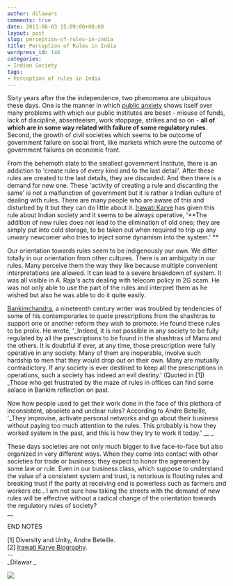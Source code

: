 ```yaml
---
author: dilawars
comments: true
date: 2011-06-03 15:09:00+00:00
layout: post
slug: perception-of-rules-in-india
title: Perception of Rules in India
wordpress_id: 146
categories:
- Indian Society
tags:
- Perception of rules in India
---
```


Sixty years after the the independence, two phenomena are ubiquitous these days. One is the manner in which [public anxiety](http://www.thehindu.com/opinion/lead/article927895.ece) shows itself over many problems with which our public institutes are beset - misuse of funds, lack of discipline, absenteeism, work stoppage, strikes and so on - **all of which are in some way related with failure of some regulatory rules**. Second, the growth of civil societies which seems to be outcome of government failure on social front, like markets which were the outcome of government failures on economic front.  
  
From the behemoth state to the smallest government Institute, there is an addiction to 'create rules of every kind and to the last detail'. After these rules are created to the last details, they are discarded. And then there is a demand for new one. These 'activity of creating a rule and discarding the same' is not a malfunction of government but it is rather a Indian culture of dealing with rules. There are many people who are aware of this and disturbed by it but they can do little about it. [Irawati Karve](http://en.wikipedia.org/wiki/Irawati_Karve) has given this rule about Indian society and it seems to be always operative, '**The addition of new rules does not lead to the elimination of old ones; they are simply put into cold storage, to be taken out when required to trip up any unwary newcomer who tries to inject some dynamism into the system.' **  
  
Our orientation towards rules seem to be indigenously our own. We differ totally in our orientation from other cultures. There is an ambiguity in our rules. Many perceive them the way they like because multiple convenient interpretations are allowed. It can lead to a severe breakdown of system. It was all visible in A. Raja's acts dealing with telecom policy in 2G scam. He was not only able to use the part of the rules and interpret them as he wished but also he was able to do it quite easily.  
  
  
[Bankimchandra](http://en.wikipedia.org/wiki/Bankim_Chandra_Chattopadhyay), a nineteenth century writer was troubled by tendencies of some of his contemporaries to quote prescriptions from the shashtras to support one or another reform they wish to promote. He found these rules to be prolix. He wrote, '_Indeed, it is not possible in any society to be fully regulated by all the prescriptions to be found in the shashtras of Manu and the others. It is doubtful if ever, at any time, those prescription were fully operative in any society. Many of them are inoperable, involve such hardship to men that they would drop out on their own. Many are mutually contradictory. If any society is ever destined to keep all the prescriptions in operations, such a society has indeed an evil destiny.' (Quoted in [1]) _Those who get frustrated by the maze of rules in offices can find some solace in Bankim reflection on past.  
  
  
Now how people used to get their work done in the face of this plethora of inconsistent, obsolete and unclear rules? According to Andre Beteille, '_They improvise, activate personal networks and go about their business without paying too much attention to the rules. This probably is how they worked system in the past, and this is how they try to work it today.' __ _  
  
  
These days societies are not only much bigger to live face-to-face but also organized in very different ways. When they come into contact with other societies for trade or business; they expect to honor the agreement by some law or rule. Even in our business class, which suppose to understand the value of a consistent system and trust, is notorious is flouting rules and breaking trust if the party at receiving end is powerless such as farmers and workers etc.. I am not sure how taking the streets with the demand of new rules will be effective without a radical change of the orientation towards the regulatory rules of society?  
__  
  
END NOTES  
  
[1] Diversity and Unity, Andre Beteille.  
[2] [Irawati Karve Biography](http://www.scribd.com/doc/46103004/Irawati-Karve-biography).  
_--_  
_Dilawar _

![](https://blogger.googleusercontent.com/tracker/3794193585985230867-1437689543440482213?l=dilawarsays.blogspot.com)
